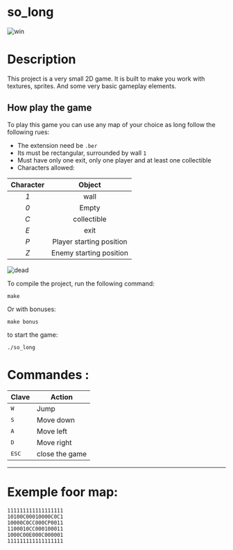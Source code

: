 # so_long


![win](https://user-images.githubusercontent.com/54211553/203583331-3abb7ceb-5417-4cd9-a735-c36b41831ce9.gif)



# Description
This project is a very small 2D game. It is built to make you work with textures, sprites. And some very basic gameplay elements.

## How play the game
To play this game you can use any map of your choice as long follow the following rues:

* The extension need be `.ber`
* Its must be rectangular, surrounded by wall `1`
* Must have only one exit, only one player and at least one collectible
* Characters allowed:

|  Character  |          Object          |
|:-----------:|:------------------------:|
|     *1*     | wall                     |
|     *0*     | Empty                    |
|     *C*     | collectible              |
|     *E*     | exit                     |
|     *P*     | Player starting position |
|     *Z*     | Enemy starting position  |


![dead](https://user-images.githubusercontent.com/54211553/203583384-f59673dd-bb5d-44db-897b-4047d1d9f847.gif)

To compile the project, run the following command:

``make``

Or with bonuses:

``make bonus``

to start the game:

``./so_long``

# Commandes :

| Clave | Action |
|---|---|
| <kbd>W</kbd>| Jump |
| <kbd>S</kbd>| Move down |
| <kbd>A</kbd>| Move left |
| <kbd>D</kbd>| Move right |
| <kbd>ESC</kbd>| close the game |
---

# Exemple foor map:

```
111111111111111111
10100C00010000C0C1
10000C0CC000CP0011
1100010CC000100011
1000C00E000C000001
111111111111111111
```
